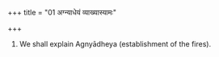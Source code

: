 +++
title = "01 अग्न्याधेयं व्याख्यास्यामः"

+++
1. We shall explain Agnyādheya (establishment of the fires).

